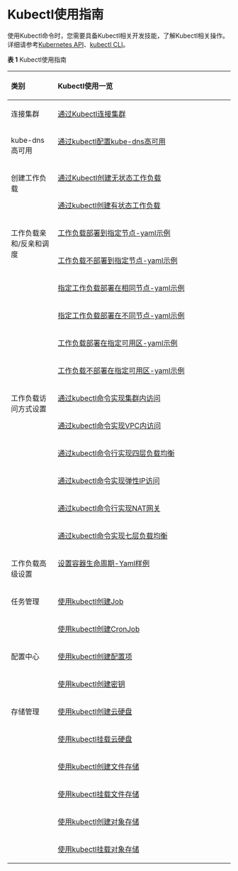 # Kubectl使用指南<a name="cce_01_0023"></a>

使用Kubectl命令时，您需要具备Kubectl相关开发技能，了解Kubectl相关操作。详细请参考[Kubernetes API](https://kubernetes.io/docs/concepts/overview/kubernetes-api/)、[kubectl CLI](https://kubernetes.io/docs/reference/kubectl/overview/)。

**表 1**  Kubectl使用指南

<a name="table4373319566"></a>
<table><thead align="left"><tr id="row939163115620"><th class="cellrowborder" valign="top" width="21%" id="mcps1.2.3.1.1"><p id="p1353119199565"><a name="p1353119199565"></a><a name="p1353119199565"></a>类别</p>
</th>
<th class="cellrowborder" valign="top" width="79%" id="mcps1.2.3.1.2"><p id="p53917335610"><a name="p53917335610"></a><a name="p53917335610"></a>Kubectl使用一览</p>
</th>
</tr>
</thead>
<tbody><tr id="row123917316569"><td class="cellrowborder" valign="top" width="21%" headers="mcps1.2.3.1.1 "><p id="p8531919135617"><a name="p8531919135617"></a><a name="p8531919135617"></a>连接<span class="keyword" id="keyword1041217520260"><a name="keyword1041217520260"></a><a name="keyword1041217520260"></a>集群</span></p>
</td>
<td class="cellrowborder" valign="top" width="79%" headers="mcps1.2.3.1.2 "><p id="p1239183205611"><a name="p1239183205611"></a><a name="p1239183205611"></a><a href="通过kubectl连接集群.md">通过Kubectl连接集群</a></p>
</td>
</tr>
<tr id="row891519223810"><td class="cellrowborder" valign="top" width="21%" headers="mcps1.2.3.1.1 "><p id="p491622211811"><a name="p491622211811"></a><a name="p491622211811"></a><span class="keyword" id="keyword1443215012618"><a name="keyword1443215012618"></a><a name="keyword1443215012618"></a>kube-dns</span><span class="keyword" id="keyword6339193122618"><a name="keyword6339193122618"></a><a name="keyword6339193122618"></a>高可用</span></p>
</td>
<td class="cellrowborder" valign="top" width="79%" headers="mcps1.2.3.1.2 "><p id="p7916162220816"><a name="p7916162220816"></a><a name="p7916162220816"></a><a href="通过kubectl配置kube-dns-CoreDNS高可用.md">通过kubectl配置kube-dns高可用</a></p>
</td>
</tr>
<tr id="row183953145614"><td class="cellrowborder" rowspan="2" valign="top" width="21%" headers="mcps1.2.3.1.1 "><p id="p19239401986"><a name="p19239401986"></a><a name="p19239401986"></a>创建工作负载</p>
</td>
<td class="cellrowborder" valign="top" width="79%" headers="mcps1.2.3.1.2 "><p id="p53918315564"><a name="p53918315564"></a><a name="p53918315564"></a><a href="创建无状态工作负载(Deployment).md#section155246177178">通过Kubectl创建无状态工作负载</a></p>
</td>
</tr>
<tr id="row9391730563"><td class="cellrowborder" valign="top" headers="mcps1.2.3.1.1 "><p id="p103917345612"><a name="p103917345612"></a><a name="p103917345612"></a><a href="创建有状态工作负载(StatefulSet).md#section113441881214">通过kubectl创建有状态工作负载</a></p>
</td>
</tr>
<tr id="row1339233567"><td class="cellrowborder" rowspan="6" valign="top" width="21%" headers="mcps1.2.3.1.1 "><p id="p104807404911"><a name="p104807404911"></a><a name="p104807404911"></a>工作负载<span class="keyword" id="keyword4354754102512"><a name="keyword4354754102512"></a><a name="keyword4354754102512"></a>亲和</span>/<span class="keyword" id="keyword36383566255"><a name="keyword36383566255"></a><a name="keyword36383566255"></a>反亲和</span>调度</p>
</td>
<td class="cellrowborder" valign="top" width="79%" headers="mcps1.2.3.1.2 "><p id="p1641153105613"><a name="p1641153105613"></a><a name="p1641153105613"></a><a href="工作负载与节点亲和.md#section711574271117">工作负载部署到指定节点-yaml示例</a></p>
</td>
</tr>
<tr id="row1341103105616"><td class="cellrowborder" valign="top" headers="mcps1.2.3.1.1 "><p id="p641183115613"><a name="p641183115613"></a><a name="p641183115613"></a><a href="工作负载与节点反亲和.md#section1361482522712">工作负载不部署到指定节点-yaml示例</a></p>
</td>
</tr>
<tr id="row1141113135619"><td class="cellrowborder" valign="top" headers="mcps1.2.3.1.1 "><p id="p94173185614"><a name="p94173185614"></a><a name="p94173185614"></a><a href="工作负载间亲和.md#section5140193643912">指定工作负载部署在相同节点-yaml示例</a></p>
</td>
</tr>
<tr id="row5179024686"><td class="cellrowborder" valign="top" headers="mcps1.2.3.1.1 "><p id="p1818120241088"><a name="p1818120241088"></a><a name="p1818120241088"></a><a href="工作负载间反亲和.md#section1894310152317">指定工作负载部署在不同节点-yaml示例</a></p>
</td>
</tr>
<tr id="row41820243812"><td class="cellrowborder" valign="top" headers="mcps1.2.3.1.1 "><p id="p1018212418818"><a name="p1018212418818"></a><a name="p1018212418818"></a><a href="工作负载与可用分区亲和.md#section4201420133117">工作负载部署在指定可用区-yaml示例</a></p>
</td>
</tr>
<tr id="row17182122410811"><td class="cellrowborder" valign="top" headers="mcps1.2.3.1.1 "><p id="p1718232418812"><a name="p1718232418812"></a><a name="p1718232418812"></a><a href="工作负载与可用分区反亲和.md#section102822029173111">工作负载不部署在指定可用区-yaml示例</a></p>
</td>
</tr>
<tr id="row131821224183"><td class="cellrowborder" rowspan="6" valign="top" width="21%" headers="mcps1.2.3.1.1 "><p id="p137511352171111"><a name="p137511352171111"></a><a name="p137511352171111"></a><span class="keyword" id="keyword3382195172513"><a name="keyword3382195172513"></a><a name="keyword3382195172513"></a>工作负载访问方式</span>设置</p>
</td>
<td class="cellrowborder" valign="top" width="79%" headers="mcps1.2.3.1.2 "><p id="p4182624982"><a name="p4182624982"></a><a name="p4182624982"></a><a href="集群内访问（ClusterIP）.md">通过kubectl命令实现集群内访问</a></p>
</td>
</tr>
<tr id="row19182224388"><td class="cellrowborder" valign="top" headers="mcps1.2.3.1.1 "><p id="p1018213241681"><a name="p1018213241681"></a><a name="p1018213241681"></a><a href="节点访问-(-NodePort-).md#section813715073217">通过kubectl命令实现VPC内访问</a></p>
</td>
</tr>
<tr id="row466132092816"><td class="cellrowborder" valign="top" headers="mcps1.2.3.1.1 "><p id="p266212204289"><a name="p266212204289"></a><a name="p266212204289"></a><a href="负载均衡-(-LoadBalancer-).md">通过kubectl命令行实现四层负载均衡</a></p>
</td>
</tr>
<tr id="row1126165612109"><td class="cellrowborder" valign="top" headers="mcps1.2.3.1.1 "><p id="p1312915681012"><a name="p1312915681012"></a><a name="p1312915681012"></a><a href="节点访问-(-NodePort-).md#section178584033417">通过kubectl命令实现弹性IP访问</a></p>
</td>
</tr>
<tr id="row1160716228301"><td class="cellrowborder" valign="top" headers="mcps1.2.3.1.1 "><p id="p1560712212307"><a name="p1560712212307"></a><a name="p1560712212307"></a><a href="DNAT网关-(-DNAT-).md">通过kubectl命令行实现NAT网关</a></p>
</td>
</tr>
<tr id="row18129145691015"><td class="cellrowborder" valign="top" headers="mcps1.2.3.1.1 "><p id="p912935641014"><a name="p912935641014"></a><a name="p912935641014"></a><a href="七层负载均衡（Ingress）.md#section1944313158364">通过kubectl命令实现七层负载均衡</a></p>
</td>
</tr>
<tr id="row612955614108"><td class="cellrowborder" valign="top" width="21%" headers="mcps1.2.3.1.1 "><p id="p171821246813"><a name="p171821246813"></a><a name="p171821246813"></a><span class="keyword" id="keyword763883513251"><a name="keyword763883513251"></a><a name="keyword763883513251"></a>工作负载高级设置</span></p>
</td>
<td class="cellrowborder" valign="top" width="79%" headers="mcps1.2.3.1.2 "><p id="p201821924182"><a name="p201821924182"></a><a name="p201821924182"></a><a href="设置容器生命周期.md#section151181981167">设置容器生命周期-Yaml样例</a></p>
</td>
</tr>
<tr id="row1151169125"><td class="cellrowborder" rowspan="2" valign="top" width="21%" headers="mcps1.2.3.1.1 "><p id="p96316171219"><a name="p96316171219"></a><a name="p96316171219"></a><span class="keyword" id="keyword176433212251"><a name="keyword176433212251"></a><a name="keyword176433212251"></a>任务管理</span></p>
</td>
<td class="cellrowborder" valign="top" width="79%" headers="mcps1.2.3.1.2 "><p id="p961016191214"><a name="p961016191214"></a><a name="p961016191214"></a><a href="创建普通任务(Job).md#section450152719412">使用kubectl创建Job</a></p>
</td>
</tr>
<tr id="row143011122131214"><td class="cellrowborder" valign="top" headers="mcps1.2.3.1.1 "><p id="p83011622121215"><a name="p83011622121215"></a><a name="p83011622121215"></a><a href="创建定时任务(CronJob).md#section13519162224919">使用kubectl创建CronJob</a></p>
</td>
</tr>
<tr id="row9301132271214"><td class="cellrowborder" rowspan="2" valign="top" width="21%" headers="mcps1.2.3.1.1 "><p id="p10301122121214"><a name="p10301122121214"></a><a name="p10301122121214"></a><span class="keyword" id="keyword73118308259"><a name="keyword73118308259"></a><a name="keyword73118308259"></a>配置中心</span></p>
</td>
<td class="cellrowborder" valign="top" width="79%" headers="mcps1.2.3.1.2 "><p id="p193011222120"><a name="p193011222120"></a><a name="p193011222120"></a><a href="创建配置项.md#section639712716372">使用kubectl创建配置项</a></p>
</td>
</tr>
<tr id="row193016226127"><td class="cellrowborder" valign="top" headers="mcps1.2.3.1.1 "><p id="p113035222125"><a name="p113035222125"></a><a name="p113035222125"></a><a href="创建密钥.md#section821112149514">使用kubectl创建密钥</a></p>
</td>
</tr>
<tr id="row330382213129"><td class="cellrowborder" rowspan="6" valign="top" width="21%" headers="mcps1.2.3.1.1 "><p id="p3303122213127"><a name="p3303122213127"></a><a name="p3303122213127"></a><span class="keyword" id="keyword18525444172517"><a name="keyword18525444172517"></a><a name="keyword18525444172517"></a>存储管理</span></p>
</td>
<td class="cellrowborder" valign="top" width="79%" headers="mcps1.2.3.1.2 "><p id="p230382281218"><a name="p230382281218"></a><a name="p230382281218"></a><a href="使用云硬盘存储卷.md#section198505107598">使用kubectl创建云硬盘</a></p>
</td>
</tr>
<tr id="row63031222191210"><td class="cellrowborder" valign="top" headers="mcps1.2.3.1.1 "><p id="p1530316221124"><a name="p1530316221124"></a><a name="p1530316221124"></a><a href="使用云硬盘存储卷.md#section1996254515127">使用kubectl挂载云硬盘</a></p>
</td>
</tr>
<tr id="row83032227128"><td class="cellrowborder" valign="top" headers="mcps1.2.3.1.1 "><p id="p10303132241217"><a name="p10303132241217"></a><a name="p10303132241217"></a><a href="使用文件存储卷.md#section5806637172015">使用kubectl创建文件存储</a></p>
</td>
</tr>
<tr id="row141561920171419"><td class="cellrowborder" valign="top" headers="mcps1.2.3.1.1 "><p id="p2015614205145"><a name="p2015614205145"></a><a name="p2015614205145"></a><a href="使用文件存储卷.md#section1094712153215">使用kubectl挂载文件存储</a></p>
</td>
</tr>
<tr id="row1156920181411"><td class="cellrowborder" valign="top" headers="mcps1.2.3.1.1 "><p id="p17156520121413"><a name="p17156520121413"></a><a name="p17156520121413"></a><a href="使用对象存储卷.md#section102883211413">使用kubectl创建对象存储</a></p>
</td>
</tr>
<tr id="row5156320151417"><td class="cellrowborder" valign="top" headers="mcps1.2.3.1.1 "><p id="p1315614209147"><a name="p1315614209147"></a><a name="p1315614209147"></a><a href="使用对象存储卷.md#section83940541116">使用kubectl挂载对象存储</a></p>
</td>
</tr>
</tbody>
</table>

